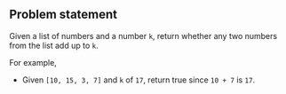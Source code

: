 Problem statement
----
Given a list of numbers and a number `k`, 
return whether any two numbers from the list add up to `k`.

For example, 
 - Given `[10, 15, 3, 7]` and `k` of `17`,
  return true since `10 + 7` is `17`.

